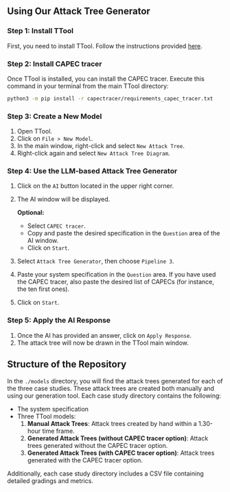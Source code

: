 ## Using Our Attack Tree Generator

### Step 1: Install TTool
First, you need to install TTool. Follow the instructions provided [here](https://ttool.telecom-paris.fr/installation.html).

### Step 2: Install CAPEC tracer
Once TTool is installed, you can install the CAPEC tracer. Execute this command in your terminal from the main TTool directory:

```bash
python3 -m pip install -r capectracer/requirements_capec_tracer.txt
```

### Step 3: Create a New Model
1. Open TTool.
2. Click on `File > New Model`.
3. In the main window, right-click and select `New Attack Tree`.
4. Right-click again and select `New Attack Tree Diagram`.

### Step 4: Use the LLM-based Attack Tree Generator
1. Click on the `AI` button located in the upper right corner.
2. The AI window will be displayed.

   **Optional:** 
   - Select `CAPEC tracer`.
   - Copy and paste the desired specification in the `Question` area of the AI window.
   - Click on `Start`.

3. Select `Attack Tree Generator`, then choose `Pipeline 3`.
4. Paste your system specification in the `Question` area. If you have used the CAPEC tracer, also paste the desired list of CAPECs (for instance, the ten first ones).
5. Click on `Start`.

### Step 5: Apply the AI Response
1. Once the AI has provided an answer, click on `Apply Response`.
2. The attack tree will now be drawn in the TTool main window.


## Structure of the Repository

In the `./models` directory, you will find the attack trees generated for each of the three case studies. These attack trees are created both manually and using our generation tool. Each case study directory contains the following:

- The system specification
- Three TTool models:
  1. **Manual Attack Trees**: Attack trees created by hand within a 1.30-hour time frame.
  2. **Generated Attack Trees (without CAPEC tracer option)**: Attack trees generated without the CAPEC tracer option.
  3. **Generated Attack Trees (with CAPEC tracer option)**: Attack trees generated with the CAPEC tracer option.

Additionally, each case study directory includes a CSV file containing detailed gradings and metrics.

